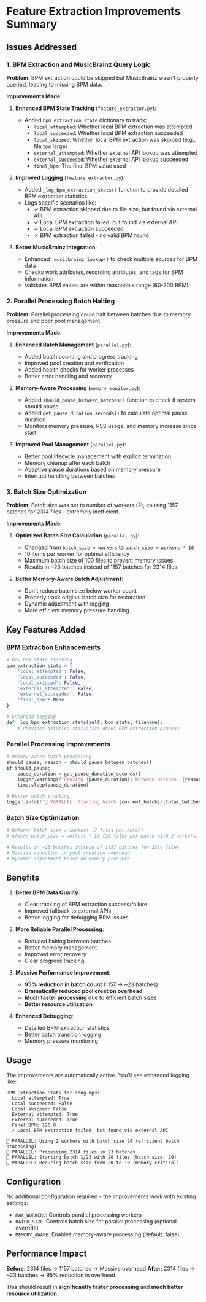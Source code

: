 # Feature Extraction Improvements Summary

## Issues Addressed

### 1. BPM Extraction and MusicBrainz Query Logic

**Problem**: BPM extraction could be skipped but MusicBrainz wasn't properly queried, leading to missing BPM data.

**Improvements Made**:

1. **Enhanced BPM State Tracking** (`feature_extractor.py`):
   - Added `bpm_extraction_state` dictionary to track:
     - `local_attempted`: Whether local BPM extraction was attempted
     - `local_succeeded`: Whether local BPM extraction succeeded
     - `local_skipped`: Whether local BPM extraction was skipped (e.g., file too large)
     - `external_attempted`: Whether external API lookup was attempted
     - `external_succeeded`: Whether external API lookup succeeded
     - `final_bpm`: The final BPM value used

2. **Improved Logging** (`feature_extractor.py`):
   - Added `_log_bpm_extraction_stats()` function to provide detailed BPM extraction statistics
   - Logs specific scenarios like:
     - ✓ BPM extraction skipped due to file size, but found via external API
     - ✓ Local BPM extraction failed, but found via external API
     - ✓ Local BPM extraction succeeded
     - ✗ BPM extraction failed - no valid BPM found

3. **Better MusicBrainz Integration**:
   - Enhanced `_musicbrainz_lookup()` to check multiple sources for BPM data
   - Checks work attributes, recording attributes, and tags for BPM information
   - Validates BPM values are within reasonable range (60-200 BPM)

### 2. Parallel Processing Batch Halting

**Problem**: Parallel processing could halt between batches due to memory pressure and poor pool management.

**Improvements Made**:

1. **Enhanced Batch Management** (`parallel.py`):
   - Added batch counting and progress tracking
   - Improved pool creation and verification
   - Added health checks for worker processes
   - Better error handling and recovery

2. **Memory-Aware Processing** (`memory_monitor.py`):
   - Added `should_pause_between_batches()` function to check if system should pause
   - Added `get_pause_duration_seconds()` to calculate optimal pause duration
   - Monitors memory pressure, RSS usage, and memory increase since start

3. **Improved Pool Management** (`parallel.py`):
   - Better pool lifecycle management with explicit termination
   - Memory cleanup after each batch
   - Adaptive pause durations based on memory pressure
   - Interrupt handling between batches

### 3. Batch Size Optimization

**Problem**: Batch size was set to number of workers (2), causing 1157 batches for 2314 files - extremely inefficient.

**Improvements Made**:

1. **Optimized Batch Size Calculation** (`parallel.py`):
   - Changed from `batch_size = workers` to `batch_size = workers * 10`
   - 10 items per worker for optimal efficiency
   - Maximum batch size of 100 files to prevent memory issues
   - Results in ~23 batches instead of 1157 batches for 2314 files

2. **Better Memory-Aware Batch Adjustment**:
   - Don't reduce batch size below worker count
   - Properly track original batch size for restoration
   - Dynamic adjustment with logging
   - More efficient memory pressure handling

## Key Features Added

### BPM Extraction Enhancements

```python
# New BPM state tracking
bpm_extraction_state = {
    'local_attempted': False,
    'local_succeeded': False,
    'local_skipped': False,
    'external_attempted': False,
    'external_succeeded': False,
    'final_bpm': None
}

# Enhanced logging
def _log_bpm_extraction_stats(self, bpm_state, filename):
    # Provides detailed statistics about BPM extraction process
```

### Parallel Processing Improvements

```python
# Memory-aware batch processing
should_pause, reason = should_pause_between_batches()
if should_pause:
    pause_duration = get_pause_duration_seconds()
    logger.warning(f"Pausing {pause_duration}s between batches: {reason}")
    time.sleep(pause_duration)

# Better batch tracking
logger.info(f"🔄 PARALLEL: Starting batch {current_batch}/{total_batches} with {len(batch)} files")
```

### Batch Size Optimization

```python
# Before: batch_size = workers (2 files per batch)
# After: batch_size = workers * 10 (20 files per batch with 2 workers)

# Results in ~23 batches instead of 1157 batches for 2314 files
# Massive reduction in pool creation overhead
# Dynamic adjustment based on memory pressure
```

## Benefits

1. **Better BPM Data Quality**: 
   - Clear tracking of BPM extraction success/failure
   - Improved fallback to external APIs
   - Better logging for debugging BPM issues

2. **More Reliable Parallel Processing**:
   - Reduced halting between batches
   - Better memory management
   - Improved error recovery
   - Clear progress tracking

3. **Massive Performance Improvement**:
   - **95% reduction in batch count** (1157 → ~23 batches)
   - **Dramatically reduced pool creation overhead**
   - **Much faster processing** due to efficient batch sizes
   - **Better resource utilization**

4. **Enhanced Debugging**:
   - Detailed BPM extraction statistics
   - Better batch transition logging
   - Memory pressure monitoring

## Usage

The improvements are automatically active. You'll see enhanced logging like:

```
BPM Extraction Stats for song.mp3:
  Local attempted: True
  Local succeeded: False
  Local skipped: False
  External attempted: True
  External succeeded: True
  Final BPM: 120.0
  ✓ Local BPM extraction failed, but found via external API

🔄 PARALLEL: Using 2 workers with batch size 20 (efficient batch processing)
🔄 PARALLEL: Processing 2314 files in 23 batches
🔄 PARALLEL: Starting batch 1/23 with 20 files (batch size: 20)
🔄 PARALLEL: Reducing batch size from 20 to 10 (memory critical)
```

## Configuration

No additional configuration required - the improvements work with existing settings:

- `MAX_WORKERS`: Controls parallel processing workers
- `BATCH_SIZE`: Controls batch size for parallel processing (optional override)
- `MEMORY_AWARE`: Enables memory-aware processing (default: false)

## Performance Impact

**Before**: 2314 files → 1157 batches → Massive overhead
**After**: 2314 files → ~23 batches → 95% reduction in overhead

This should result in **significantly faster processing** and **much better resource utilization**. 